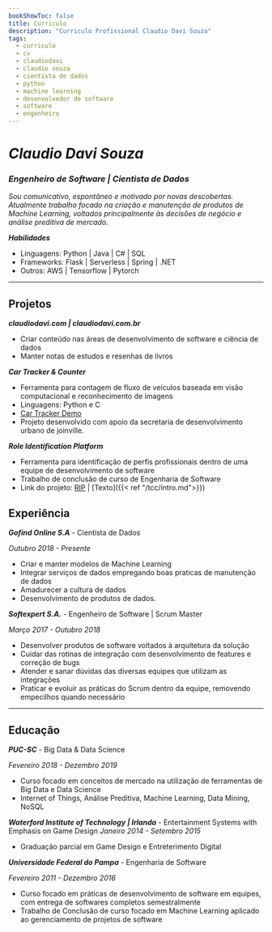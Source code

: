 ```yaml
---
bookShowToc: false
title: Curriculo
description: "Curriculo Profissional Claudio Davi Souza"
tags:
  - curriculo
  - cv
  - claudiodavi
  - claudio souza
  - cientista de dados
  - python
  - machine learning
  - desenvolvedor de software
  - software
  - engenheiro
---
```


# _**Claudio Davi Souza**_

### _Engenheiro de Software | Cientista de Dados_

_Sou comunicativo, espontâneo e motivado por novas descobertas. Atualmente trabalho focado na criação e manutenção de produtos de Machine Learning, voltados principalmente às decisões de negócio e análise preditiva de mercado._

_**Habilidades**_

- Linguagens: Python | Java | C# | SQL
- Frameworks: Flask | Serverless | Spring | .NET
- Outros: AWS | Tensorflow | Pytorch

---

## Projetos

_**claudiodavi.com | claudiodavi.com.br**_

- Criar conteúdo nas áreas de desenvolvimento de software e ciência de dados
- Manter notas de estudos e resenhas de livros

_**Car Tracker & Counter**_

- Ferramenta para contagem de fluxo de veículos baseada em visão computacional e reconhecimento de imagens
- Linguagens: Python e C
- [Car Tracker Demo](https://www.linkedin.com/feed/update/urn:li:activity:6441353131304452096)
- Projeto desenvolvido com apoio da secretaria de desenvolvimento urbano de joinville.

_**Role Identification Platform**_

- Ferramenta para identificação de perfis profissionais dentro de uma equipe de desenvolvimento de software
- Trabalho de conclusão de curso de Engenharia de Software
- Link do projeto: [RIP](https://github.com/ClaudioDavi/tcc-es) | [Texto]({{< ref "/tcc/intro.md">}})

## Experiência

_**Gofind Online S.A**_ - Cientista de Dados

_Outubro 2018 - Presente_

- Criar e manter modelos de Machine Learning
- Integrar serviços de dados empregando boas praticas de manutenção de dados
- Amadurecer a cultura de dados
- Desenvolvimento de produtos de dados.

_**Softexpert S.A.**_ - Engenheiro de Software | Scrum Master

_Março 2017 - Outubro 2018_

- Desenvolver produtos de software voltados à arquitetura da solução
- Cuidar das rotinas de integração com desenvolvimento de features e correção de bugs
- Atender e sanar dúvidas das diversas equipes que utilizam as integrações
- Praticar e evoluir as práticas do Scrum dentro da equipe, removendo empecilhos quando necessário

---

## Educação

_**PUC-SC**_ - Big Data & Data Science

_Fevereiro 2018 - Dezembro 2019_

- Curso focado em conceitos de mercado na utilização de ferramentas de Big Data e Data Science
- Internet of Things, Análise Preditiva, Machine Learning, Data Mining, NoSQL

_**Waterford Institute of Technology | Irlanda**_ - Entertainment Systems with Emphasis on Game Design
_Janeiro 2014 - Setembro 2015_

- Graduação parcial em Game Design e Entreterimento Digital

_**Universidade Federal do Pampa**_ - Engenharia de Software

_Fevereiro 2011 - Dezembro 2016_

- Curso focado em práticas de desenvolvimento de software em equipes, com entrega de softwares completos semestralmente
- Trabalho de Conclusão de curso focado em Machine Learning aplicado ao gerenciamento de projetos de software
